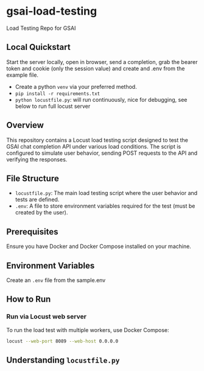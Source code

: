 # gsai-load-testing

Load Testing Repo for GSAI

## Local Quickstart

Start the server locally, open in browser, send a completion, grab the bearer token and cookie (only the session value) and create and .env from the example file.

- Create a python `venv` via your preferred method.
- `pip install -r requirements.txt`
- `python locustfile.py`: will run continuously, nice for debugging, see below to run full locust server

## Overview

This repository contains a Locust load testing script designed to test the GSAI chat completion API under various load conditions. The script is configured to simulate user behavior, sending POST requests to the API and verifying the responses.

## File Structure

- `locustfile.py`: The main load testing script where the user behavior and tests are defined.
- `.env`: A file to store environment variables required for the test (must be created by the user).

## Prerequisites

Ensure you have Docker and Docker Compose installed on your machine.

## Environment Variables

Create an `.env` file from the sample.env

## How to Run

### Run via Locust web server

To run the load test with multiple workers, use Docker Compose:

```sh
locust --web-port 8089 --web-host 0.0.0.0
```

## Understanding `locustfile.py`
